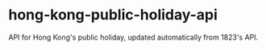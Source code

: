 # hong-kong-public-holiday-api
API for Hong Kong's public holiday, updated automatically from 1823's API.
